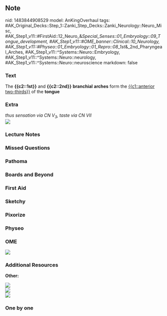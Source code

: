 ## Note
nid: 1483844908529
model: AnKingOverhaul
tags: #AK_Original_Decks::Step_1::Zanki_Step_Decks::Zanki_Neurology::Neuro_Misc, #AK_Step1_v11::#FirstAid::12_Neuro_&_Special_Senses::01_Embryology::09_Tongue_development, #AK_Step1_v11::#OME_banner::Clinical::10_Neurology, #AK_Step1_v11::#Physeo::01_Embryology::01_Repro::08_1st_&_2nd_Pharyngeal_Arches, #AK_Step1_v11::^Systems::Neuro::Embryology, #AK_Step1_v11::^Systems::Neuro::neurology, #AK_Step1_v11::^Systems::Neuro::neuroscience
markdown: false

### Text
<div>
  The <b>{{c2::1st}}</b> and <b>{{c2::2nd}}</b> <b>branchial</b>
  <b>arches</b> form the <u>{{c1::anterior two-thirds}}</u> of the
  <b>tongue</b>
</div>

### Extra
<div>
  <i>thus sensation via CN V<sub>3</sub>, taste via CN VII</i>
</div>
<div><img src="paste-117231132344691.jpg"></div>

### Lecture Notes


### Missed Questions


### Pathoma


### Boards and Beyond


### First Aid


### Sketchy


### Pixorize


### Physeo


### OME
<div class="ome-widget">
  <a href=
  "https://onlinemeded.org/spa/neurology?ref=anki"><img src="_OME_AnkiFlashcards_Topic_6.png"></a>
</div>

### Additional Resources
<b>Other:</b>
<div><img src="013b7a236cc4af81ca9634178855d523.gif"></div>
<div><img src="paste-24425479012737.jpg"></div>
<div><img src="B9780443066849500433_gr71.jpg"></div>

### One by one

